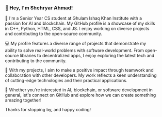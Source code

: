 
### 👋 Hey, I'm Shehryar Ahmad!

🌟 I'm a Senior Year CS student at Ghulam Ishaq Khan Institute with a passion for AI and blockchain. My GitHub profile is a showcase of my skills in C++, Python, HTML, CSS, and JS. I enjoy working on diverse projects and contributing to the open-source community.

💻 My profile features a diverse range of projects that demonstrate my ability to solve real-world problems with software development. From open-source libraries to decentralized apps, I enjoy exploring the latest tech and contributing to the community.


🚀 With my projects, I aim to make a positive impact through teamwork and collaboration with other developers. My work reflects a keen understanding of cutting-edge technologies and their practical applications.

🌱 Whether you're interested in AI, blockchain, or software development in general, let's connect on GitHub and explore how we can create something amazing together!

Thanks for stopping by, and happy coding! 
